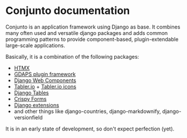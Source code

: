 # Conjunto documentation

Conjunto is an application framework using Django as base. It combines many often used and versatile
django packages and adds common programming patterns to provide  component-based,
plugin-extendable large-scale applications.

Basically, it is a combination of the following packages:

* [HTMX](https://htmx.org)
* [GDAPS plugin framework](https://gdaps.readthedocs.io)
* [Django Web Components](https://pypi.org/project/django-web-components)
* [Tabler.io](https://tabler.io) + [Tabler.io icons](https://tabler.io/icons)
* [Django Tables](https://django-tables2.readthedocs.io)
* [Crispy Forms](https://django-crispy-forms.readthedocs.io)
* [Django extensions](https://django-extensions.readthedocs.io)
* and other things like django-countries, django-markdownify, django-versionfield

It is in an early state of development, so don't expect perfection (yet).